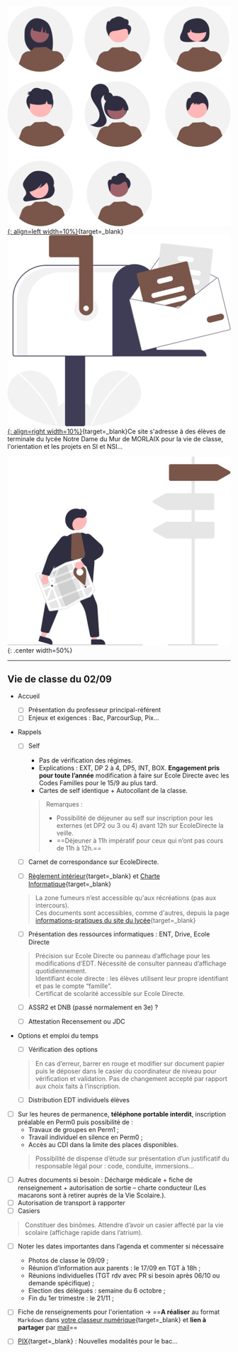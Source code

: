
[![PJ](images/undraw_Team_re_0bfe.svg "# TEAM - TSI-NSI_2025-2026"){: align=left width=10%}](){target=_blank}[![PJ](images/undraw_Mailbox_re_dvds.svg "@ecmorlaix.fr"){: align=right width=10%}](mailto:@ecmorlaix.fr){target=_blank}Ce site s'adresse à des élèves de terminale du lycée Notre Dame du Mur de MORLAIX pour la vie de classe, l'orientation et les projets en SI et NSI...

![board](images/undraw_right_direction_tge8.svg){: .center width=50%}

[mail]: mailto:eric.madec@ecmorlaix.fr "eric.madec@ecmorlaix.fr"

***
<!-- ## Du 27/03

- [Grand Oral](https://eduscol.education.fr/729/presentation-du-grand-oral){target=_blank} ;
- [Dossier social étudiant](https://www.messervices.etudiant.gouv.fr/envole/){target=_blank} ;

***
## Le 02/03

- Poursuite du travail sur l'[orientation](./orientation) :
    - ==**Saisir** les derniers voeux sur [ParcourSup](https://www.parcoursup.fr/){target=_blank} avant le **09/03**== ;
    - **Rédiger** ses projets de formation motivés : un [guide ONISEP](./pdf/Fiche_projet-formation-motive.pdf){target=_blank} et des [exemples](https://thotismedia.com/exemple-projet-de-formation-motive/){target=_blank}
    ![Parcoursup-projets motives.gif](./images/Parcoursup-projets motives.gif){: .center width=70%}

- **Participer** aux [activités d'escape game pour l'accueil des troisièmes](https://ericecmorlaix.github.io/accueil_3/){target=_blank} ;
- **Faire** la [mise à jour d'Obsidian pour découvrir les canvas](https://ericecmorlaix.github.io/adn-Tutoriel_Obsidian/7-Options_Plugins/#canvas){target=_blank} ;


***
## Le 05/01 (1h)

- Poursuite du travail sur l'[orientation](./orientation) : 
    - **faire** des `note.md` dans [Obsidian](https://ericecmorlaix.github.io/adn-Tutoriel_Obsidian/){target=_blank}, une par formation, en y incluant des métadonnées (Nom, Lieu, Lien, Attendus, Processus, Dates, Coût, Débouchés, Opinion, Ordre, Questions... ) et des `#tag`, toutes regroupées dans un même dossier de votre coffre ;
    - **préparer** un [diaporama de présentation](https://ericecmorlaix.github.io/adn-Tutoriel_Obsidian/6a-Exports/#diaporama-basique){target=_blank} de votre projet d'orientation à plus ou moins long terme et des plans A, B, C, ..., que vous envisagez pour l'atteindre ;
    - **extraire** les informations utiles à l'aide de [requêtes partagées Dataview](https://md.picasoft.net/Ccpn8zieTQGD_4fGL8mV7Q){target=_blank} pour pouvoir répondre à des questions particulières ;    

***
## Le 16/12 (2h)

- Eléments d'analyse transactionnelle :

<center><iframe width="560" height="315" src="https://www.youtube-nocookie.com/embed/RxEhu8hWmXI" title="YouTube video player" frameborder="0" allow="accelerometer; autoplay; clipboard-write; encrypted-media; gyroscope; picture-in-picture" allowfullscreen></iframe></center>

![Adulte-Parent-Enfant](./images/AT-Image.png){.center width=60%}

- Poursuite du travail sur l'[orientation](./orientation) : ==**faire** des `note.md` dans [Obsidian](./Obsidian), une par formation, en y incluant des métadonnées (Nom, Lieu, Lien, Attendus, Processus, Dates, Coût, Débouchés, Opinion, Ordre, Questions... ) et des `#tag`, toutes regroupées dans un même dossier de votre coffre pour faire des requêtes avec Dataview==

    - Du nouveau bientôt sur [Parcoursup 2023](./pdf/Parcoursup_2023-lettre_d'information_n%C2%B01-20221214.pdf) ;
    - Les sessions instat Fac à Brest se poursuivent tous les mercredis entre 14h et 16h : voir les [formations présentées](https://www.univ-brest.fr/cap-avenir/menu/Bloc-Lyceen/Insta_-Fac){target=_blank} ;
    - Les immersions en prépa à [Kérichen](./pdf/MINISTAGES_CPGE_KERICHEN-Lettre_aux_PROFESSEURS_PRINCIPAUX-min.pdf){target=_blank} et à [Lorient](https://www.lycee-lesage.fr/Formation/journees-dimmersion-en-cpge){target=_blank}

- Vers plus de [sobriété numérique](https://ec-morlaix.github.io/info/sobre/){target=_blank} : répondre au questionnaire du [Défi du grand ménage numérique](https://forms.office.com/Pages/ResponsePage.aspx?id=15R5OuUcb0Km4-7gYW4qbK8if53guTRDmm-NDtFB1m9UQUpKN1I5V0JVVDQyTTFLSjVKNDJITEFDTiQlQCN0PWcu){target=_blank}...

- Activités respectives dans chaque spécialités [TSI_2022-2023](https://ericecmorlaix.github.io/TSI_2022-2023/)
   ou [TNSI_2022-2023](https://ericecmorlaix.github.io/TNSI_2022-2023/) ;

***
## Le 08/12 (1h)

- Vie de Classe :

    - questions diverses...
    - Retours partiels de conseils de classes...

- Poursuite du travail sur l'[orientation](./orientation) : ==**faire** des `note.md` dans [Obsidian](./Obsidian), une par formation, des métadonnées (Nom, Lieu, Lien, Attendus, Processus, Dates, Coût, Débouchés, Opinion, Ordre, Questions... ) et des `#tag`, toutes regroupées dans un même dossier de votre coffre.==

    - Salon [SupArmor](https://www.suparmor.fr/){target=_blank} ce WE à St Brieuc ;
    - Ouverture du catalogue Parcoursup 2023 le 20/12 ;
    - Les sessions instat Fac à Brest se poursuivent tous les mercredis entre 14h et 16h : voir les [formations présentées](https://www.univ-brest.fr/cap-avenir/menu/Bloc-Lyceen/Insta_-Fac){target=_blank} ;

***
## Le 24/11 (1h)

- Vie de Classe :
    - **finir** de se préparer pour la certification [PIX](https://pix.fr/){target=_blank} programmée la semaine prochaine ;
    - questions diverses...

- Poursuite du travail sur l'[orientation](./orientation) : ==**faire** des `note.md` dans [Obsidian](./Obsidian), une par formation, avec des `#tag`, toutes regroupées dans un même dossier de votre coffre.==
    - nouvelle ressource : [https://ideo.bretagne.bzh/](https://ideo.bretagne.bzh/){target=_blank}

***
## Le 10/11 (1h)

- Vie de Classe :
    - Inscription au bac !
    - Apporter une copie de votre attestation JDC ou recensement URGENT ‼️ 
    - [PIX](https://pix.fr/){target=_blank} :
        - faire la [campagne de rentrée TGT code: `SFVUCW857`](https://app.pix.fr/campagnes/SFVUCW857){target=_blank} ;
        - puis faire la [campagne de récolte de votre profil PIX code `HCTRFS261`](https://app.pix.fr/campagnes/HCTRFS261){target=_blank}.
    - questions diverses...
- [Journée nationale de lutte contre le harcèlement scolaire](https://m.facebook.com/story.php?story_fbid=pfbid0GzTZtQfeZEL2ZFeFSgGqyeKhMEiHozACS7fEvpQayt3XRCY78gfnv8wEmMMNRtxil&id=100009852780025&sfnsn=scwspmo){target=_blank}
<center><iframe width="560" height="315" src="https://www.youtube-nocookie.com/embed/gFWq2W0Jly8" title="YouTube video player" frameborder="0" allow="accelerometer; autoplay; clipboard-write; encrypted-media; gyroscope; picture-in-picture" allowfullscreen></iframe></center>

- Poursuite du travail sur l'[orientation](./orientation) :
    

***
## Le 07/11
- Tutoriel de l'application multiplateforme [Obsidian](./Obsidian) ;
- Activités respectives dans chaque spécialités [TSI_2022-2023](https://ericecmorlaix.github.io/TSI_2022-2023/)
   ou [TNSI_2022-2023](https://ericecmorlaix.github.io/TNSI_2022-2023/) ;
   
***
## Le 17/10

- Bilan de la ["Fête de la science"](./fete_de_la_science) : :clap: :clap: :clap: ;

- Découverte de l'application multiplateforme [Obsidian](https://obsidian.md/){target=_blank} -> ==Synchroniser votre classeur déposé sur GitHup avec un coffre d'Obsidian localisé sur votre iPad et y apairer vos fichiers `note.ipynb` avec des `note.md` grace à jupytext dans Carnets== ;

??? resume "Memo de procédure de synchronisation avec GitHub sur iPad"

    Il y a une procédure spécifique pour Mobile (qui doit pouvoir s'appliquer également sur PC) :

    - créer un dépôt sur GitHub (privé ou public) avec un petit README.md (c'est plus pratique) ;
    - générer une clé d'identification sur GitHub <https://docs.github.com/en/authentication/keeping-your-account-and-data-secure/creating-a-personal-access-token>
    - créer un nouveau coffre dans Obsidian ;
    - installer et activer le plugin "Obsidian Git" <https://github.com/denolehov/obsidian-git> ;
    - renseigner les champs password/personal access token et username dans la configuration du plugin "Obsidian Git"
    - puis depuis la palette de commande choisir `Obsidian Git: Clone an existing remote repo` et suivre les instructions...


???+ tip "Comment se construire un second cerveau avec Obsidian en mode [Zettelkasten](https://fr.wikipedia.org/wiki/Zettelkasten)"

    <center><iframe width="560" height="315" src="https://www.youtube-nocookie.com/embed/B9BLia6FN4s" title="YouTube video player" frameborder="0" allow="accelerometer; autoplay; clipboard-write; encrypted-media; gyroscope; picture-in-picture" allowfullscreen></iframe></center>

    <center><iframe width="560" height="315" src="https://www.youtube-nocookie.com/embed/upyTEnzqJwk" title="YouTube video player" frameborder="0" allow="accelerometer; autoplay; clipboard-write; encrypted-media; gyroscope; picture-in-picture" allowfullscreen></iframe></center>

    <center><iframe width="560" height="315" src="https://www.youtube-nocookie.com/embed/beCbmjygkAg" title="YouTube video player" frameborder="0" allow="accelerometer; autoplay; clipboard-write; encrypted-media; gyroscope; picture-in-picture" allowfullscreen></iframe></center>

- [Hommage à Samuel PATTY à 9h15](./pdf/documents_commentes_commemoration-2.pdf){target=_blank} ;

- Activités respectives dans chaque spécialités [TSI_2022-2023](https://ericecmorlaix.github.io/TSI_2022-2023/)
   ou [TNSI_2022-2023](https://ericecmorlaix.github.io/TNSI_2022-2023/) ;

***

## Le 14/10

- Bilan de la ["Fête de la science"](./fete_de_la_science)...
- Découverte de l'application multiplateforme [Obsidian](https://obsidian.md/){target=_blank}

<iframe width="560" height="315" src="https://www.youtube-nocookie.com/embed/WRkvdtm7ybw" title="YouTube video player" frameborder="0" allow="accelerometer; autoplay; clipboard-write; encrypted-media; gyroscope; picture-in-picture" allowfullscreen></iframe>

<iframe width="560" height="315" src="https://www.youtube-nocookie.com/embed/videoseries?list=PL8bMNHR1PpLgkSs5-Bg6icsdxPGsklzai" title="YouTube video player" frameborder="0" allow="accelerometer; autoplay; clipboard-write; encrypted-media; gyroscope; picture-in-picture" allowfullscreen></iframe>

- Activités respectives dans chaque spécialités [TSI_2022-2023](https://ericecmorlaix.github.io/TSI_2022-2023/)
   ou [TNSI_2022-2023](https://ericecmorlaix.github.io/TNSI_2022-2023/) ;
*** 
***
## Le 15/11

=== "CONTENU DE SÉANCE"

    - **Finaliser** tous les travaux engagés et se **préparer** pour une restitution orale des projets à partir du 17/11...

=== "TRAVAIL À FAIRE"

    - **Finaliser** tous les travaux engagés et se **préparer** pour une restitution orale des projets à partir du 17/11... 



***
## Le 13/11

=== "CONTENU DE SÉANCE"

    - Fête de la science toute la journée dans l'Atrium ;

=== "TRAVAIL À FAIRE"

    - **Finaliser** tous les travaux engagés et se **préparer** pour une restitution orale des projets à partir du 17/11... 

***

## Séances SI-NSI des 18 et 20/10 et 10/11

=== "CONTENU DE SÉANCE"

    - Retours sur la FDS du dimanche 15 octobre :
        -     
    - Projets, objectif ["Fête de la science"](./fete_de_la_science){target=_blank} reportée au lundi 13 novembre... :
        - **Améliorer** vos solutions en embarquant plus de technicité ;
        - **Augmenter** votre [diaporama de présentation](https://ericecmorlaix.github.io/adn-Tutoriel_lab_si/DOC/diaporama/){target=_blank} avec plus de contenus théoriques ;        

    > <u>**Ressources**</u> :
    > 
    > - [diaporama de présentation](https://ericecmorlaix.github.io/adn-Tutoriel_lab_si/DOC/diaporama/){target=_blank}
    > - [Lego EV3 en MicroPython](https://ericecmorlaix.github.io/adn-Tutoriel_lab_si/IOT/Lego/EV3/){target=_blank} ;
    > - [ESP32 client/serveur en MicroPython](https://ericecmorlaix.github.io/adn-Tutoriel_lab_si/IOT/ESP/32/){target=_blank} ;
    > - [BBC micro:bit + Bluetooh avec HC05](https://ericecmorlaix.github.io/adn-Tutoriel_lab_si/IOT/BBC_microbit/UART/){target=_blank} ;
    > - [MIT App Inventor sans compte gmail avec l'iPad pour "Compagnon AI"](https://ericecmorlaix.github.io/adn-Tutoriel_lab_si/IHM/MIT_App_Inventor/){target=_blank} ;
    > - [ThingSpeak](https://ericecmorlaix.github.io/adn-Tutoriel_lab_si/IHM/ThingSpeak/){target=_blank} ;

=== "TRAVAIL À FAIRE"

    - Poursuivre tous les travaux engagés... 

***
## Séances SI-NSI des 11/10 et 13/10

=== "CONTENU DE SÉANCE"

    - Projets, objectif ["Fête de la science"](./fete_de_la_science){target=_blank} les dimanche 15 et lundi 16 octobre... :
        - **Valider** vos solutions pour une démonstration devant **Tiphaine LASTENNET** Chargée de médiation scientifique et culturelle à l'espace des sciences de Morlaix le mercredi 11/10 en fin de matinée ;
        - **Réaliser** un [diaporama de présentation](https://ericecmorlaix.github.io/adn-Tutoriel_lab_si/DOC/diaporama/){target=_blank} ;
        - **Organiser** l'installation matérielle à l'ancienne Manufacture des tabacs et dans l'atrium du lycée ;

    > <u>**Ressources**</u> :
    > 
    > - [diaporama de présentation](https://ericecmorlaix.github.io/adn-Tutoriel_lab_si/DOC/diaporama/){target=_blank}
    > - [Lego EV3 en MicroPython](https://ericecmorlaix.github.io/adn-Tutoriel_lab_si/IOT/Lego/EV3/){target=_blank} ;
    > - [ESP32 client/serveur en MicroPython](https://ericecmorlaix.github.io/adn-Tutoriel_lab_si/IOT/ESP/32/){target=_blank} ;
    > - [MIT App Inventor sans compte gmail avec l'iPad pour "Compagnon AI"](https://ericecmorlaix.github.io/adn-Tutoriel_lab_si/IHM/MIT_App_Inventor/){target=_blank} ;
    > - [ThingSpeak](https://ericecmorlaix.github.io/adn-Tutoriel_lab_si/IHM/ThingSpeak/){target=_blank} ;

=== "TRAVAIL À FAIRE"

    - Poursuivre tous les travaux engagés... 

***
## Intervention du 05/10

**Nathan CHANUDET** [ingénieur de l'UTC](https://projet5.platform.webteknik.fr/apprenteam/){target=_blank} :
    > [![Notre-Dame du Mur : l’équipe gagnante Prim’Team.](https://media.letelegramme.fr/api/v1/images/view/63e13fff9dc66e10b21716a2/web_golden_xl/63e13fff9dc66e10b21716a2.1){width=30% .center}](https://www.letelegramme.fr/finistere/morlaix-29600/span-classamorce-notre-dame-du-murspan-lequipe-gagnante-primteam-recherche-sponsors-3279125.php){target=_blank}

***
## Séances SI-NSI des 27 et 29/09 et des 04/10 et 06/10

=== "CONTENU DE SÉANCE"

    - Projets, objectif ["Fête de la science"](./fete_de_la_science){target=_blank} mi-octobre... -> ==**Finaliser** votre TODO liste, **prioriser** les tâches, **vérifier** leur faisabilité technique et développer vos solutions...==

    > <u>**Ressources**</u> :
    >  
    > - [Lego EV3 en MicroPython](https://ericecmorlaix.github.io/adn-Tutoriel_lab_si/IOT/Lego/EV3/){target=_blank} ;
    > - [ESP32 client/serveur en MicroPython](https://ericecmorlaix.github.io/adn-Tutoriel_lab_si/IOT/ESP/32/){target=_blank} ;
    > - [MIT App Inventor sans compte gmail avec l'iPad pour "Compagnon AI"](https://ericecmorlaix.github.io/adn-Tutoriel_lab_si/IHM/MIT_App_Inventor/){target=_blank} ;
    > - [ThingSpeak](https://ericecmorlaix.github.io/adn-Tutoriel_lab_si/IHM/ThingSpeak/){target=_blank} ;

=== "TRAVAIL À FAIRE"

    - Poursuivre tous les travaux engagés... 

***
## Vie de classe du 21/09

- **Faire** la campagne de rentrée des TGT sur [PIX avec le code `JBFLVD658`](https://app.pix.fr/campagnes/JBFLVD658){target=_blank} ;
- **Rechercher** des [formations sur ParcourSup](https://dossier.parcoursup.fr/Candidat/carte){target=_blank} ;

***
## Séances SI-NSI des 20 et 22/09

=== "CONTENU DE SÉANCE"

    - **Synthèse** du fonctionnement des réseaux informatiques par la pratique : [Network-Un_BN_pour_la_communication_en_reseau.ipynb](https://nbviewer.org/urls/ericecmorlaix.github.io/TSI-NSI_2023-2024/CR/Network-Un_BN_pour_la_communication_en_reseau.ipynb){target=_blank} ;

    [:fontawesome-solid-download: Télécharger le notebook : Network-Un_BN_pour_la_communication_en_reseau.ipynb)](https://ericecmorlaix.github.io/TSI-NSI_2023-2024/CR/Network-Un_BN_pour_la_communication_en_reseau.ipynb){ .md-button .md-button--primary }

    - Projets, objectif ["Fête de la science"](./fete_de_la_science) mi-octobre... -> ==**Compléter** votre TODO liste, **prioriser** les tâches et **vérifier** leur faisabilité technique.==

=== "TRAVAIL À FAIRE"

    - Poursuivre tous les travaux engagés... 




***
## Vie de classe du 07/01

- [Orientation - Diaporama de présentation ParcourSup 2025](./pdf/PPT-_Parcoursup-2025.pdf){target=_blank}

    
***
## Séance SI-NSI des 06 et 07/11

=== "CONTENU DE SÉANCE"
    
    - Activités par spécialité [SI](https://ericecmorlaix.github.io/TSI_2024-2025/){target=_blank} ou [NSI](https://ericecmorlaix.github.io/TNSI_2024-2025/){target=_blank}.

=== "TRAVAIL À FAIRE"

    - Poursuivre les travaux engagés...

***
## Vie de classe du 01/10

- [Orientation](./orientation), demandez le programme :
    - Lancement du forum en ligne le lundi 07/10 (PASS pour cette première session), _mail d'inscription avenir mercredi ou jeudi_.
    - Le mardi 15/10 sur l'heure de classe : des représentants de l'armée viendront présenter les formations qu'ils offrent aux futurs bacheliers, _mail d'inscription avenir..._

- **Faire** la campagne de rentrée sur [PIX avec le code `MDTWKP783`](https://app.pix.fr/campagnes/MDTWKP783){target=_blank} ;

***
## Séance SI-NSI des 18 et 19/09

=== "CONTENU DE SÉANCE"
    
    - **Découvrir** le fonctionnement des réseaux informatiques par la pratique :
        
        - Finalisation de [Network-TP2](https://nbviewer.org/urls/ericecmorlaix.github.io/TSI-NSI_2024-2025/CR/Network-Un_BN_pour_la_communication_en_reseau-TP2.ipynb){target=_blank} [:fontawesome-solid-download:](https://ericecmorlaix.github.io/TSI-NSI_2024-2025/CR/Network-Un_BN_pour_la_communication_en_reseau-TP2.ipynb){ .md-button .md-button--primary } [Capytale c91a-3900713](https://capytale2.ac-paris.fr/web/c/c91a-3900713){target=_blank .md-button .md-button--primary } ;

    - Projets, objectif ["Fête de la science"](./fete_de_la_science) le 7 octobre... -> ==**Compléter** votre TODO liste, **prioriser** les tâches et **vérifier** leur faisabilité technique.==
      
    - Activités par spécialité [SI](https://ericecmorlaix.github.io/TSI_2024-2025/){target=_blank} ou [NSI](https://ericecmorlaix.github.io/TNSI_2024-2025/){target=_blank}.

=== "TRAVAIL À FAIRE"

    - Poursuivre les travaux engagés...
***

## Vie de classe du 17/09

- [Orientation](./orientation)

***
## Séance SI-NSI du 12/09

=== "CONTENU DE SÉANCE"
    
    - **Découvrir** le fonctionnement des réseaux informatiques par la pratique :
        - Retour sur [Network-TP1](https://nbviewer.org/urls/ericecmorlaix.github.io/TSI-NSI_2024-2025/CR/Network-Un_BN_pour_la_communication_en_reseau-TP1.ipynb){target=_blank} [:fontawesome-solid-download:](https://ericecmorlaix.github.io/TSI-NSI_2024-2025/CR/Network-Un_BN_pour_la_communication_en_reseau-TP1.ipynb){ .md-button .md-button--primary } [Capytale e7c0-3876579](https://capytale2.ac-paris.fr/web/c/e7c0-3876579){target=_blank .md-button .md-button--primary } ;
        - Mise en oeuvre de [Network-TP2](https://nbviewer.org/urls/ericecmorlaix.github.io/TSI-NSI_2024-2025/CR/Network-Un_BN_pour_la_communication_en_reseau-TP2.ipynb){target=_blank} [:fontawesome-solid-download:](https://ericecmorlaix.github.io/TSI-NSI_2024-2025/CR/Network-Un_BN_pour_la_communication_en_reseau-TP2.ipynb){ .md-button .md-button--primary } [Capytale c91a-3900713](https://capytale2.ac-paris.fr/web/c/c91a-3900713){target=_blank .md-button .md-button--primary } ;


    - Projets, objectif ["Fête de la science"](./fete_de_la_science) le 7 octobre... -> ==**Compléter** votre TODO liste, **prioriser** les tâches et **vérifier** leur faisabilité technique.==
      
    - Activités par spécialité [SI](https://ericecmorlaix.github.io/TSI_2024-2025/){target=_blank} ou [NSI](https://ericecmorlaix.github.io/TNSI_2024-2025/){target=_blank}.

=== "TRAVAIL À FAIRE"

    - Poursuivre les travaux engagés...

***
## Séance SI-NSI du 11/09

=== "CONTENU DE SÉANCE"
    
    - **Découvrir** le fonctionnement des réseaux informatiques par la pratique : [Network-TP1](https://nbviewer.org/urls/ericecmorlaix.github.io/TSI-NSI_2024-2025/CR/Network-Un_BN_pour_la_communication_en_reseau-TP1.ipynb){target=_blank} ;

    [:fontawesome-solid-download:](https://ericecmorlaix.github.io/TSI-NSI_2024-2025/CR/Network-Un_BN_pour_la_communication_en_reseau-TP1.ipynb){ .md-button .md-button--primary } [Capytale e7c0-3876579](https://capytale2.ac-paris.fr/web/c/e7c0-3876579){target=_blank .md-button .md-button--primary } 

    - Projets, objectif ["Fête de la science"](./fete_de_la_science) le 7 octobre... -> ==**Compléter** votre TODO liste, **prioriser** les tâches et **vérifier** leur faisabilité technique.==
      
    - Activités par spécialité [SI](https://ericecmorlaix.github.io/TSI_2024-2025/){target=_blank} ou [NSI](https://ericecmorlaix.github.io/TNSI_2024-2025/){target=_blank}.

=== "TRAVAIL À FAIRE"

    - Poursuivre les travaux engagés...

***
## Séance SI-NSI du 05/09

=== "CONTENU DE SÉANCE"

    - Projets, objectif ["Fête de la science"](./fete_de_la_science) le 7 octobre...
    
    ???+ abstract ""
        
        Organisés en équipages de projet autour des quatre domaines d'études résultants de votre séance de brainstorming :

        - l'élévation du niveau de la mer (Ambre, Ivan et Anaël) ;
        - la pollution plastique des océans (Noah, Rywan et Théophile) ;
        - les communications en mer (Louise, Loïc et Nathan);
        - les énergies en mer (Louis, Eliott et Pierre-Alain)...
        
        > - **Créer** un dépot partagé pour [votre projet sur GitHub](https://ericecmorlaix.github.io/adn-Tutoriel_lab_si/IDE/GitHub/){target=_blank} ;
        > - **Faire** des recherches documentaires afin de **préciser** vos sujets respectifs ;
        > - **Initier** la production de votre médiation scientifique à destination de collégiens de quatrième en listant vos tâches dans une TODO liste en mode [agile](./fete_de_la_science/#demarche)...

    - Activités par spécialité [SI](https://ericecmorlaix.github.io/TSI_2024-2025/){target=_blank} ou [NSI](https://ericecmorlaix.github.io/TNSI_2024-2025/){target=_blank}.

=== "TRAVAIL À FAIRE"

    - Poursuivre les travaux engagés...


***
## Séance SI-NSI du 04/09

=== "CONTENU DE SÉANCE"

    - Présentation du fonctionnement...

    - Projets, objectif ["Fête de la science"](./fete_de_la_science) le 7 octobre... -> ==Réflexion collective en mode "brainstorming" pour trouver des pistes de médiation scientifique de préférence en lien avec le thème retenu==

    - Activités par spécialité [SI](https://ericecmorlaix.github.io/TSI_2024-2025/){target=_blank} ou [NSI](https://ericecmorlaix.github.io/TNSI_2024-2025/){target=_blank}.

=== "TRAVAIL À FAIRE"

    - Poursuivre les travaux engagés...
-->

## Vie de classe du 02/09

- Accueil
    - [ ] Présentation du professeur principal-référent
    - [ ] Enjeux et exigences : Bac, ParcourSup, Pix...
- Rappels
    -	[ ] Self
       - Pas de vérification des régimes.
       - Explications : EXT, DP 2 à 4, DP5, INT, BOX. **Engagement pris pour toute l’année** modification à faire sur Ecole Directe avec les Codes Familles pour le 15/9 au plus tard.
       - Cartes de self identique + Autocollant de la classe.
       
      > Remarques :
      > - Possibilité de déjeuner au self sur inscription pour les externes (et DP2 ou 3 ou 4) avant 12h sur EcoleDirecte la veille.
      > - ==Déjeuner à 11h impératif pour ceux qui n’ont pas cours de 11h à 12h.==

    - [ ] Carnet de correspondance sur EcoleDirecte.
    - [ ] [Règlement intérieur](https://www.ecmorlaix.fr/uploads/2018/09/LYCEE-Reglements-interieurs-2025-2026.pdf){target=_blank} et [Charte Informatique](https://www.ecmorlaix.fr/uploads/2018/09/charte-informatique-2019.pdf){target=_blank}
    > La zone fumeurs n’est accessible qu'aux récréations (pas aux intercours).  
    > Ces documents sont accessibles, comme d'autres, depuis la page [informations-pratiques du site du lycée](https://www.ecmorlaix.fr/nos-etablissements/lycee-notre-dame-du-mur/informations-pratiques/){target=_blank}

    - [ ] Présentation des ressources informatiques : ENT, Drive, Ecole Directe
    > Précision sur Ecole Directe ou panneau d’affichage pour les modifications d’EDT. Nécessité de consulter panneau d’affichage quotidiennement.  
    > Identifiant école directe : les élèves utilisent leur propre identifiant et pas le compte “famille”.  
    > Certificat de scolarité accessible sur Ecole Directe.

    - [ ] ASSR2 et DNB (passé normalement en 3e) ?

    - [ ] Attestation Recensement ou JDC

-	Options et emploi du temps
    - [ ] Vérification des options
    > En cas d’erreur, barrer en rouge et modifier sur document papier puis le déposer dans le casier du coordinateur de niveau pour vérification et validation.
    > Pas de changement accepté par rapport aux choix faits à l’inscription.
    - [ ] Distribution EDT individuels élèves

- [ ] Sur les heures de permanence, **téléphone portable interdit**, inscription préalable en Perm0 puis possibilité de :
    -	Travaux de groupes en Perm1 ;
    -	Travail individuel en silence en Perm0 ;
    -	Accès au CDI dans la limite des places disponibles.
    > Possibilité de dispense d’étude sur présentation d’un justificatif du responsable légal pour : code, conduite, immersions… 
- [ ] Autres documents si besoin : Décharge médicale + fiche de renseignement + autorisation de sortie – charte conducteur (Les macarons sont à retirer auprès de la Vie Scolaire.).
- [ ] Autorisation de transport à rapporter
- [ ] Casiers
> Constituer des binômes.
> Attendre d’avoir un casier affecté par la vie scolaire (affichage rapide dans l’atrium).


- [ ] Noter les dates importantes dans l’agenda et commenter si nécessaire
    - Photos de classe le 09/09 ;
    - Réunion d’information aux parents :  le 17/09 en TGT à 18h ;
    - Réunions individuelles (TGT rdv avec PR si besoin après 06/10 ou demande spécifique) ;
    - Election des délégués : semaine du 6 octobre ;
    - Fin du 1er trimestre : le 21/11 ;  
    
    
- [ ] Fiche de renseignements pour l'orientation -> ==**A réaliser** au format `Markdown` dans [votre classeur numérique](https://ericecmorlaix.github.io/adn-Tutoriel_lab_si/IDE/GitHub/){target=_blank}  et **lien à partager** par [mail]==

- [ ] [PIX](https://pix.fr/){target=_blank} : Nouvelles modalités pour le bac...





